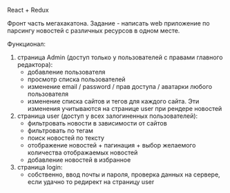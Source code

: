React + Redux  

Фронт часть мегахакатона. Задание - написать web приложение по парсингу новостей с различных ресурсов в одном месте.  
  
Функционал: 
  1) страница Admin (доступ только у пользователей с правами главного редактора):
     - добавление пользователя
     - просмотр списка пользователей
     - изменение  email / password / прав доступа / аватарки любого пользователя
     - изменение списка сайтов и тегов для каждого сайта. Эти изменения учитываются на странице user при рендере новостей
  3) страница user (доступ у всех залогиненных пользователей):
     - фильтровать новости в зависимости от сайтов
     - фильтровать по тегам
     - поиск новостей по тексту
     - отображение новостей + пагинация + выбор желаемого количества отображаемых новостей
     - добавление новостей в избранное
  5) страница login:
     - собственно, ввод почты и пароля, проверка данных на сервере, если удачно то редирект на страницу user
